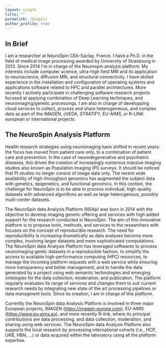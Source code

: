 ```yaml
---
layout: single
title: ""
permalink: /biopic/
author_profile: true
---
```



In Brief
---

I am a researcher at NeuroSpin CEA-Saclay, France. I have a Ph.D. in the field of medical image processing awarded by University of Strasbourg in 2013. Since 2014 I'm in charge of the Neurospin analysis platform. My interests include computer science, ultra-high field MRI and its application to neuroscience, diffusion MRI, and structural connectivity. I have skilled experience in the installation and configuration of operating systems and applications software related to HPC and parallel architectures. More recently I actively participate in challenging software research projects focused at applying combination of Deep Learning techniques, and neuroimaging/genetic processings. I am also in charge of developping cloud services to collect, process and share heterogeneous, and complex data as part of the IMAGEN, cVEDA, STRATIFY, EU-AIMS, or R-LINK european or international projects.

The NeuroSpin Analysis Platform
---

Health research strategies using neuroimaging have shifted in recent years: the focus has moved from patient care only, to a combination of patient care and prevention.
In the case of neurodegenerative and psychiatric diseases, this drives the creation of increasingly numerous massive imaging studies also known as Population Imaging (PI) surveys.
It should be noticed that PI studies no longer consist of image data only.
The recent wide availability of high-throughput genomics has augmented the subject data with genetics, epigenetics, and functional genomics.
In this context, the challenge for NeuroSpin is to be able to process individual, high-quality datasets with advanced algorithms as well as large heterogenous, possibly multi-center datasets.

The NeuroSpin data Analysis Platform (NSAp) was born in 2014 with the objective to develop imaging genetic offering and services with high added support for the research conducted in NeuroSpin.
The aim of this innovative platform is to propose tools, methods, and services to the researchers with focuses on the concept of reproducible research.
The need for reproducibility is increasing dramatically as data analyses become more complex, involving larger datasets and more sophisticated computations.
The NeuroSpin data Analysis Platform has leveraged softwares to process neuroimaging gentic datasets in a reproducible fashion, to simplify the access to available high-performance computing (HPC) resources, to manage the incoming platform requests with a web service while ensuring more transparency and better management, and to handle the data generated by a project using web semantic technologies and emerging ontologies for the data collection, moderation, and publication.
The platform regularly evaluates its range of services and changes them to suit current research needs by integrating new state of the art processing pipelines or data managment tools.
Since its creation, I am in charge of this platform.

Currently the NeuroSpin data Analysis Platform is involved in three major European projects, IMAGEN (https://imagen-europe.com), EU-AIMS (https://www.eu-aims.eu), and more recently R-link, where its principal contributions are data processing, and data collection, moderation, and sharing using web services.
The NeuroSpin data Analysis Platform also supports the local research by processing international cohorts (i.e., HCP, UKB, HBN, ...) or data acquired within the laboratory using all the plaftorm expertise.




